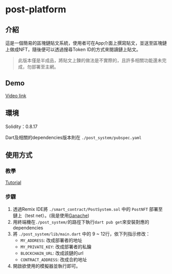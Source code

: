 # post-platform

## 介紹
這是一個簡易的區塊鏈貼文系統，使用者可在App介面上撰寫貼文，並送至區塊鏈上做成NFT，隨後便可以透過搜尋Token ID的方式來閱讀鏈上貼文。

> 此版本僅是半成品，將貼文上鍊的做法是不實際的，且許多相關功能還未完成，勿部署至主網。

## Demo
[Video link](https://youtu.be/GbXTjVWnB7Q)

## 環境

Solidity：0.8.17

Dart及相關的dependencies版本則在 `./post_system/pubspec.yaml`

## 使用方式

### 教學
[Tutorial](https://youtu.be/PZb9KRrqhzE)

### 步驟

1. 透過Remix IDE將 `./smart_contract/PostSystem.sol` 中的 `PostNFT` 部署至鏈上（test net）。(我是使用[Ganache](https://trufflesuite.com/ganache/))
2. 用終端機在`./post_system/`的路徑下執行`dart pub get`來安裝對應的dependencies
3. 將 `./post_system/lib/main.dart` 中的 9 ~ 12行，依下列指示修改：
    - `MY_ADDRESS`: 改成部署者的地址
    - `MY_PRIVATE_KEY`: 改成部署者的私鑰
    - `BLOCKCHAIN_URL`: 改成該鏈的url
    - `CONTRACT_ADDRESS`: 改成合約地址
4. 開啟欲使用的模擬器並執行即可。
